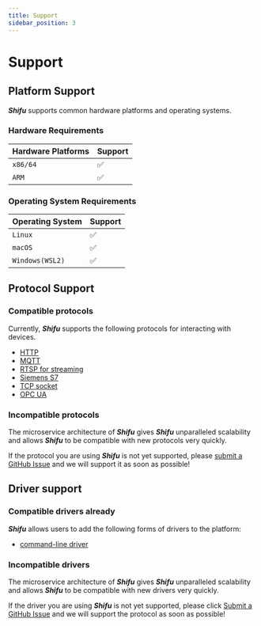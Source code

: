 ```yaml
---
title: Support
sidebar_position: 3
---
```


# Support

## Platform Support

***Shifu*** supports common hardware platforms and operating systems.

### Hardware Requirements

| Hardware Platforms | Support |
| --- | --- |
| `x86/64` | :white_check_mark: |
| `ARM` | :white_check_mark: |

### Operating System Requirements

| Operating System | Support |
| --- | --- |
| `Linux` | :white_check_mark: |
| `macOS` | :white_check_mark: |
| `Windows(WSL2)` | :white_check_mark: |

## Protocol Support

### Compatible protocols

Currently, ***Shifu*** supports the following protocols for interacting with devices.

- [HTTP](https://github.com/Edgenesis/shifu/tree/main/examples/httpDeviceShifu)
- [MQTT](https://github.com/Edgenesis/shifu/tree/main/examples/mqttDeviceShifu)
- [RTSP for streaming](https://github.com/Edgenesis/shifu/tree/main/examples/rtspDeviceShifu)
- [Siemens S7](https://github.com/Edgenesis/shifu/tree/main/examples/siemensPLCDeviceShifu)
- [TCP socket](https://github.com/Edgenesis/shifu/tree/main/examples/socketDeviceShifu)
- [OPC UA](https://github.com/Edgenesis/shifu/tree/main/examples/opcuaDeviceShifu)

### Incompatible protocols

The microservice architecture of ***Shifu*** gives ***Shifu*** unparalleled scalability and allows ***Shifu*** to be compatible with new protocols very quickly.

If the protocol you are using ***Shifu*** is not yet supported, please [submit a GitHub Issue](https://github.com/Edgenesis/shifu/issues/new) and we will support it as soon as possible!

## Driver support

### Compatible drivers already

***Shifu*** allows users to add the following forms of drivers to the platform:

- [command-line driver](references/advanced-features/remote-driver-execution.md)

### Incompatible drivers

The microservice architecture of ***Shifu*** gives ***Shifu*** unparalleled scalability and allows ***Shifu*** to be compatible with new drivers very quickly.

If the driver you are using ***Shifu*** is not yet supported, please click [Submit a GitHub Issue](https://github.com/Edgenesis/shifu/issue/new) and we will support the protocol as soon as possible!